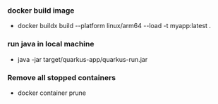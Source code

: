 ### docker build image
  - docker buildx build --platform linux/arm64 --load -t myapp:latest .
### run java in local machine
  -  java -jar target/quarkus-app/quarkus-run.jar 

### Remove all stopped containers
  -  docker container prune 

